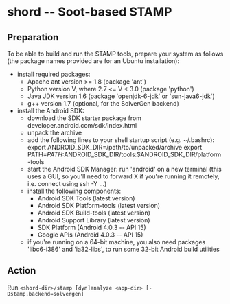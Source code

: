 shord -- Soot-based STAMP
=========================

Preparation
-----------

To be able to build and run the STAMP tools, prepare your system as follows
(the package names provided are for an Ubuntu installation):

* install required packages:
    * Apache ant version >= 1.8 (package 'ant')
    * Python version V, where 2.7 <= V < 3.0 (package 'python')
    * Java JDK version 1.6 (package 'openjdk-6-jdk' or 'sun-java6-jdk')
    * g++ version 1.7 (optional, for the SolverGen backend)
* install the Android SDK:
    * download the SDK starter package from developer.android.com/sdk/index.html
    * unpack the archive
    * add the following lines to your shell startup script (e.g. ~/.bashrc):
        export ANDROID_SDK_DIR=/path/to/unpacked/archive
        export PATH=$PATH:$ANDROID_SDK_DIR/tools:$ANDROID_SDK_DIR/platform-tools
    * start the Android SDK Manager: run 'android' on a new terminal (this uses
      a GUI, so you'll need to forward X if you're running it remotely, i.e.
      connect using ssh -Y ...)
    * install the following components:
        * Android SDK Tools (latest version)
        * Android SDK Platform-tools (latest version)
        * Android SDK Build-tools (latest version)
        * Android Support Library (latest version)
        * SDK Platform (Android 4.0.3 -- API 15)
        * Google APIs (Android 4.0.3 -- API 15)
    * if you're running on a 64-bit machine, you also need packages 'libc6-i386'
      and 'ia32-libs', to run some 32-bit Android build utilities

Action
-------

Run `<shord-dir>/stamp [dyn]analyze <app-dir> [-Dstamp.backend=solvergen]`
